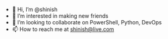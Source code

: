 - 👋 Hi, I’m @shinish
- 👀 I’m interested in making new friends
- 💞️ I’m looking to collaborate on PowerShell, Python, DevOps
- 📫 How to reach me at shinish@live.com

<!---
shinish/shinish is a ✨ special ✨ repository because its `README.md` (this file) appears on your GitHub profile.
You can click the Preview link to take a look at your changes.
--->
